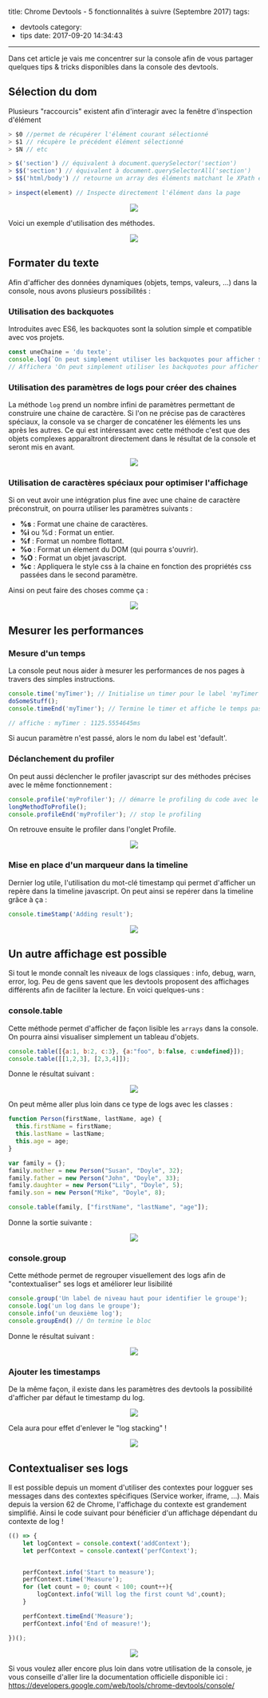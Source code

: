 title: Chrome Devtools - 5 fonctionnalités à suivre (Septembre 2017)
tags:
  - devtools
category:
  - tips
date: 2017-09-20 14:34:43
---


Dans cet article je vais me concentrer sur la console afin de vous partager quelques tips & tricks disponibles dans la console des devtools.

## Sélection du dom <div chrome="stable"></div>

Plusieurs "raccourcis" existent afin d'interagir avec la fenêtre d'inspection d'élément

```javascript
> $0 //permet de récupérer l'élément courant sélectionné
> $1 // récupère le précédent élément sélectionné
> $N // etc

> $('section') // équivalent à document.querySelector('section')
> $$('section') // équivalent à document.querySelectorAll('section')
> $$('html/body') // retourne un array des éléments matchant le XPath en paramètre

> inspect(element) // Inspecte directement l'élément dans la page
```

<div style="text-align:center; width:100%;">
    <img src="/assets/2017-devtools/selector_inspect.png">
</div>


Voici un exemple d'utilisation des méthodes.

<div style="text-align:center; width:100%;">
    <img src="/assets/2017-devtools/selector_inspect.gif">
</div>

## Formater du texte <div chrome="stable"></div>

Afin d'afficher des données dynamiques (objets, temps, valeurs, ...) dans la console, nous avons plusieurs possibilités :


### Utilisation des backquotes

Introduites avec ES6, les backquotes sont la solution simple et compatible avec vos projets.

```javascript
const uneChaine = 'du texte';
console.log(`On peut simplement utiliser les backquotes pour afficher ${uneChaine}`);
// Affichera 'On peut simplement utiliser les backquotes pour afficher du texte'
```

### Utilisation des paramètres de logs pour créer des chaines

La méthode `log` prend un nombre infini de paramètres permettant de construire une chaine de caractère. Si l'on ne précise pas de caractères spéciaux, la console va se charger de concaténer les éléments les uns après les autres. Ce qui est intéressant avec cette méthode c'est que des objets complexes apparaîtront directement dans le résultat de la console et seront mis en avant.

<div style="text-align:center; width:100%;">
    <img src="/assets/2017-devtools/console_format_infinite_params.png">
</div>

### Utilisation de caractères spéciaux pour optimiser l'affichage

Si on veut avoir une intégration plus fine avec une chaine de caractère préconstruit, on pourra utiliser les paramètres suivants :

* **%s** : Format une chaine de caractères.
* **%i**  ou %d : Format un entier.
* **%f** : Format un nombre flottant.
* **%o** : Format un élement du DOM (qui pourra s'ouvrir).
* **%O** : Format un objet javascript.
* **%c** : Appliquera le style css à la chaine en fonction des propriétés css passées dans le second paramètre.

Ainsi on peut faire des choses comme ça :

<div style="text-align:center; width:100%;">
    <img src="/assets/2017-devtools/console_format_params.png">
</div>

## Mesurer les performances <div chrome="stable"></div>

### Mesure d'un temps

La console peut nous aider à mesurer les performances de nos pages à travers des simples instructions.

```javascript
console.time('myTimer'); // Initialise un timer pour le label 'myTimer'
doSomeStuff();
console.timeEnd('myTimer'); // Termine le timer et affiche le temps passé en millisecondes

// affiche : myTimer : 1125.5554645ms
```

Si aucun paramètre n'est passé, alors le nom du label est 'default'.

### Déclanchement du profiler

On peut aussi déclencher le profiler javascript sur des méthodes précises avec le même fonctionnement :

```javascript
console.profile('myProfiler'); // démarre le profiling du code avec le label 'myProfiler'
longMethodToProfile();
console.profileEnd('myProfiler'); // stop le profiling
```

On retrouve ensuite le profiler dans l'onglet Profile.

<div style="text-align:center; width:100%;">
    <img src="/assets/2017-devtools/console_profiler.gif">
</div>

### Mise en place d'un marqueur dans la timeline

Dernier log utile, l'utilisation du mot-clé timestamp qui permet d'afficher un repère dans la timeline javascript. On peut ainsi se repérer dans la timeline grâce à ça :

```javascript
console.timeStamp('Adding result');
```

<div style="text-align:center; width:100%;">
    <img src="/assets/2017-devtools/track-executions-timestamp2.png">
</div>



## Un autre affichage est possible <div chrome="stable"></div>

Si tout le monde connaît les niveaux de logs classiques : info, debug, warn, error, log. Peu de gens savent que les devtools proposent des affichages différents afin de faciliter la lecture. En voici quelques-uns :

### console.table

Cette méthode permet d'afficher de façon lisible les `arrays` dans la console. On pourra ainsi visualiser simplement un tableau d'objets.

```javascript
console.table([{a:1, b:2, c:3}, {a:"foo", b:false, c:undefined}]);
console.table([[1,2,3], [2,3,4]]);
```

Donne le résultat suivant :

<div style="text-align:center; width:100%;">
    <img src="/assets/2017-devtools/table-arrays.png">
</div>

On peut même aller plus loin dans ce type de logs avec les classes :

```javascript
function Person(firstName, lastName, age) {
  this.firstName = firstName;
  this.lastName = lastName;
  this.age = age;
}

var family = {};
family.mother = new Person("Susan", "Doyle", 32);
family.father = new Person("John", "Doyle", 33);
family.daughter = new Person("Lily", "Doyle", 5);
family.son = new Person("Mike", "Doyle", 8);

console.table(family, ["firstName", "lastName", "age"]);
```

Donne la sortie suivante :

<div style="text-align:center; width:100%;">
    <img src="/assets/2017-devtools/table-people-objects.png">
</div>


### console.group

Cette méthode permet de regrouper visuellement des logs afin de "contextualiser" ses logs et améliorer leur lisibilité


```javascript
console.group('Un label de niveau haut pour identifier le groupe');
console.log('un log dans le groupe');
console.info('un deuxième log');
console.groupEnd() // On termine le bloc
```

Donne le résultat suivant :

<div style="text-align:center; width:100%;">
    <img src="/assets/2017-devtools/console_group.png">
</div>


### Ajouter les timestamps

De la même façon, il existe dans les paramètres des devtools la possibilité d'afficher par défaut le timestamp du log.


<div style="text-align:center; width:100%;">
    <img src="/assets/2017-devtools/show-timestamps.png">
</div>

Cela aura pour effet d'enlever le "log stacking" !

<div style="text-align:center; width:100%;">
    <img src="/assets/2017-devtools/timestamped-console.png">
</div>

## Contextualiser ses logs <div chrome="62"></div>

Il est possible depuis un moment d'utiliser des contextes pour logguer ses messages dans des contextes spécifiques (Service worker, iframe, ...). Mais depuis la version 62 de Chrome, l'affichage du contexte est grandement simplifié. Ainsi le code suivant pour bénéficier d'un affichage dépendant du contexte de log !

```javascript
(() => {
    let logContext = console.context('addContext');
    let perfContext = console.context('perfContext');


    perfContext.info('Start to measure');
    perfContext.time('Measure');
    for (let count = 0; count < 100; count++){
        logContext.info('Will log the first count %d',count);
    }

    perfContext.timeEnd('Measure');
    perfContext.info('End of measure!');

})();
```

<div style="text-align:center; width:100%;">
    <img src="/assets/2017-devtools/log_contexts.gif">
</div>

Si vous voulez aller encore plus loin dans votre utilisation de la console, je vous conseille d'aller lire la documentation officielle disponible ici : https://developers.google.com/web/tools/chrome-devtools/console/

<script type="text/javascript" src="/assets/js_helper/jef-binomed-helper.js"></script>
<script type="text/javascript" src="/assets/2017-devtools/devtools.js"></script>
